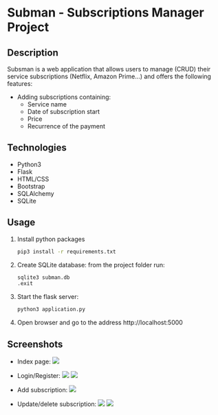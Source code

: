 # Subman - Subscriptions Manager Project

## Description
Subsman is a web application that allows users to manage (CRUD) their service subscriptions (Netflix, Amazon Prime...) and offers the following features:
- Adding subscriptions containing:
    - Service name
    - Date of subscription start
    - Price
    - Recurrence of the payment 

## Technologies
- Python3
- Flask
- HTML/CSS
- Bootstrap
- SQLAlchemy
- SQLite

## Usage
1. Install python packages
    ```bash
    pip3 install -r requirements.txt
    ```
2. Create SQLite database: from the project folder run:
    ```bash
    sqlite3 subman.db
    .exit
    ```
3. Start the flask server:
    ```bash
    python3 application.py
    ```
4. Open browser and go to the address http://localhost:5000

## Screenshots
- Index page:
![](https://i.imgur.com/Mjnzub0.png)

- Login/Register:
![](https://i.imgur.com/BgsJQFn.png)
![](https://i.imgur.com/DaqBciL.png)

- Add subscription:
![](https://i.imgur.com/sXPdeWQ.png)

- Update/delete subscription:
![](https://i.imgur.com/4P66v66.png)
![](https://i.imgur.com/PmSKpSU.png)